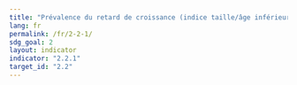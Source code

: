 ```yaml
---
title: "Prévalence du retard de croissance (indice taille/âge inférieur à -2 écarts types par rapport à la médiane des normes de croissance de l’enfant définies par l’OMS) chez les enfants de moins de 5 ans"
lang: fr
permalink: /fr/2-2-1/
sdg_goal: 2
layout: indicator
indicator: "2.2.1"
target_id: "2.2"
---
```


